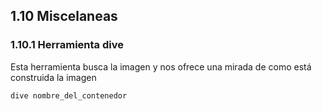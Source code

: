 ## 1.10 Miscelaneas

### 1.10.1 Herramienta dive

Esta herramienta busca la imagen y nos ofrece una mirada de como está
construida la imagen

``` bash
dive nombre_del_contenedor
```
